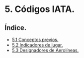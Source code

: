 

# 5. Códigos IATA.

## Índice.

- [5.1 Conceptos previos.](./02-5-1-CONCEPTOS-PREVIOS.md)
- [5.2 Indicadores de lugar.](./02-5-2-INDICADORES-DE-LUGAR.md)
- [5.3 Designadores de Aerolíneas.](./02-5-3-DESIGNADORES-DE-AEROLINEAS.md)

